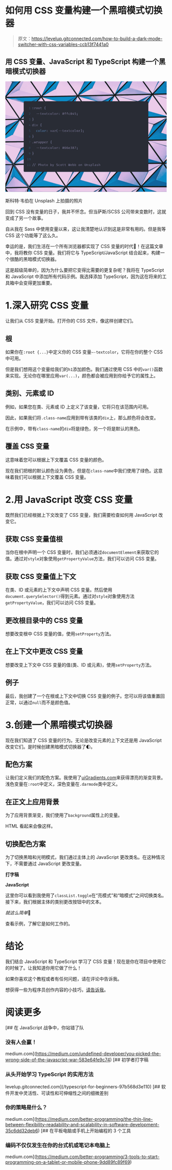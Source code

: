 # 如何用 CSS 变量构建一个黑暗模式切换器

> 原文：<https://levelup.gitconnected.com/how-to-build-a-dark-mode-switcher-with-css-variables-ccb13f7441a0>

## 用 CSS 变量、JavaScript 和 TypeScript 构建一个黑暗模式切换器

![](img/6139e35001cd1b7545bf79a8e1c1569e.png)

斯科特·韦伯在 Unsplash 上拍摄的照片

回到 CSS 没有变量的日子，我并不怀念。但当萨斯/SCSS 公司带来变数时，这就变成了另一个故事。

自从我在 Sass 中使用变量以来，这让我清楚地认识到这是非常有用的。但是我等 CSS 这个功能等了这么久。

幸运的是，我们生活在一个所有浏览器都实现了 CSS 变量的时代🙌！在这篇文章中，我将教你 CSS 变量。我们将它与 TypeScript/JavaScript 结合起来，构建一个很酷的黑暗模式切换器。

这是超级简单的，因为为什么要把它变得比需要的更复杂呢？我将在 TypeScript 和 JavaScript 中添加所有代码示例。我选择添加 TypeScript，因为这在将来的工具箱中会变得更加重要。

# 1.深入研究 CSS 变量

让我们从 CSS 变量开始。打开你的 CSS 文件，像这样创建它们。

## 根

如果你在`:root {...}`中定义你的 CSS 变量`—-textcolor`，它将在你的整个 CSS 中可用。

但是我们想用这个变量给我们的`h1`添加颜色。我们通过使用 CSS 中的`var()`函数来实现。无论你在哪里应用`var(...)`，颜色都会被应用到你给予它的属性上。

## 类别、元素或 ID

例如，如果您在类、元素或 ID 上定义了该变量，它将只在该范围内可用。

因此，如果我们将`.class-name`应用到带有该类的`div`上，那么颜色将会改变。

在示例中，带有`class-name`的`div`将是绿色，另一个将是默认的黑色。

## 覆盖 CSS 变量

这意味着您可以根据上下文覆盖 CSS 变量的颜色。

现在我们把根的默认颜色设为黄色，但是在`class-name`中我们使用了绿色。这意味着我们可以根据上下文覆盖 CSS 变量。

# 2.用 JavaScript 改变 CSS 变量

既然我们已经根据上下文改变了 CSS 变量，我们需要检查如何用 JavaScript 改变它。

## 获取 CSS 变量值根

当你在根中声明一个 CSS 变量时，我们必须通过`documentElement`来获取它的值。通过对`style`对象使用`getPropertyValue`方法，我们可以访问 CSS 变量。

## 获取 CSS 变量值上下文

在类、ID 或元素的上下文中声明 CSS 变量。然后使用`document.querySelector()`得到元素。通过对`style`对象使用方法`getPropertyValue`，我们可以访问 CSS 变量。

## 更改根目录中的 CSS 变量

想要改变根中 CSS 变量的值，使用`setProperty`方法。

## 在上下文中更改 CSS 变量

想要改变上下文中 CSS 变量的值(类、ID 或元素)，使用`setProperty`方法。

## 例子

最后，我创建了一个在根或上下文中切换 CSS 变量的例子。您可以将该值重置回正常，以通过`null`而不是颜色值。

# 3.创建一个黑暗模式切换器

现在我们知道了 CSS 变量的行为。无论是改变元素的上下文还是用 JavaScript 改变它们。是时候创建黑暗模式切换器了🌓。

## 配色方案

让我们定义我们的配色方案。我使用了[uiGradients.com](https://uigradients.com/)来获得漂亮的渐变背景。浅色变量在`:root`中定义，深色变量在`.darmode`类中定义。

## 在正文上应用背景

为了应用背景渐变，我们使用了`background`属性上的变量。

HTML 看起来会像这样。

## 切换配色方案

为了切换黑暗和光明模式，我们通过主体上的 JavaScript 更改类名。在这种情况下，不需要通过 JavaScript 更改变量。

**打字稿**

**JavaScript**

这里你可以看到我使用了`classList.toggle`在“亮模式”和“暗模式”之间切换类名。接下来，我们根据主体的类别更改按钮中的文本。

*就这么简单*🤗

查看示例，了解它是如何工作的。

# 结论

我们结合 JavaScript 和 TypeScript 学习了 CSS 变量！现在是你在项目中使用它的时候了。让我知道你用它做了什么！

如果你喜欢这个教程或者有任何问题，请在评论中告诉我。

想获得一些为程序员创作内容的小技巧，[请告诉我](https://mailchi.mp/239d4f7b0d9d/programming-content-creator)。

# 阅读更多

[](https://medium.com/undefined-developer/you-picked-the-wrong-side-of-the-javascript-war-583e64fe9c74) [## 在 JavaScript 战争中，你站错了队

### 没有人会赢！

medium.com](https://medium.com/undefined-developer/you-picked-the-wrong-side-of-the-javascript-war-583e64fe9c74) [](/typescript-for-beginners-97b568d3e110) [## 初学者打字稿

### 从头开始学习 TypeScript 的实用方法

levelup.gitconnected.com](/typescript-for-beginners-97b568d3e110) [](https://medium.com/better-programming/the-thin-line-between-flexibility-readability-and-scalability-in-software-development-35c6dd32deb6) [## 软件开发中灵活性、可读性和可伸缩性之间的细微差别

### 你的策略是什么？

medium.com](https://medium.com/better-programming/the-thin-line-between-flexibility-readability-and-scalability-in-software-development-35c6dd32deb6) [](https://medium.com/better-programming/3-tools-to-start-programming-on-a-tablet-or-mobile-phone-9dd89fc89f69) [## 在平板电脑或手机上开始编程的 3 个工具

### 编码不仅仅发生在你的台式机或笔记本电脑上

medium.com](https://medium.com/better-programming/3-tools-to-start-programming-on-a-tablet-or-mobile-phone-9dd89fc89f69)